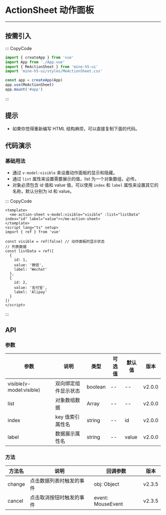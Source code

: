# ActionSheet 动作面板

---

## 按需引入

::: CopyCode

```js
import { createApp } from 'vue'
import App from './App.vue'
import { MeActionSheet } from 'mine-h5-ui'
import 'mine-h5-ui/styles/MeActionSheet.css'

const app = createApp(App)
app.use(MeActionSheet)
app.mount('#app')
```

:::

## 提示

- 如果你觉得重新编写 HTML 结构麻烦，可以直接复制下面的代码。

## 代码演示

### 基础用法

- 通过 `v-model:visible` 来设置动作面板的显示和隐藏。
- 通过 `list` 属性来设置需要展示的值，list 为一个对象数组，必传。
- 对象必须包含 id 值和 value 值，可以使用 `index` 和 `label` 属性来设置其它的名称，默认分别为 id 和 value。

::: CopyCode

```vue
<template>
  <me-action-sheet v-model:visible="visible" :list="listData" index="id" label="value"></me-action-sheet>
</template>
<script lang="ts" setup>
import { ref } from 'vue'

const visible = ref(false) // 动作面板的显示状态
// 列表数据
const listData = ref([
  {
    id: 1,
    value: '微信',
    label: 'Wechat'
  },
  {
    id: 2,
    value: '支付宝',
    label: 'Alipay'
  }
])
</script>
```

:::

## API

### 参数

| 参数                     | 说明                 | 类型    | 可选值 | 默认值 | 版本   |
| ------------------------ | -------------------- | ------- | ------ | ------ | ------ |
| visible(v-model:visible) | 双向绑定组件显示状态 | boolean | --     | --     | v2.0.0 |
| list                     | 对象数组数据         | Array   | --     | --     | v2.0.0 |
| index                    | key 值索引属性名     | string  | --     | id     | v2.0.0 |
| label                    | 数据展示属性名       | string  | --     | value  | v2.0.0 |

### 方法

| 方法名 | 说明                     | 回调参数          | 版本   |
| ------ | ------------------------ | ----------------- | ------ |
| change | 点击数据列表时触发的事件 | obj: Object       | v2.3.5 |
| cancel | 点击取消按钮时触发的事件 | event: MouseEvent | v2.3.5 |
